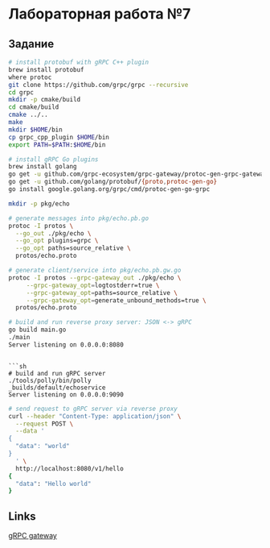 # Лабораторная работа №7

## Задание

```sh
# install protobuf with gRPC C++ plugin
brew install protobuf
where protoc
git clone https://github.com/grpc/grpc --recursive
cd grpc
mkdir -p cmake/build
cd cmake/build
cmake ../..
make
mkdir $HOME/bin
cp grpc_cpp_plugin $HOME/bin
export PATH=$PATH:$HOME/bin
```
```sh
# install gRPC Go plugins
brew install golang
go get -u github.com/grpc-ecosystem/grpc-gateway/protoc-gen-grpc-gateway
go get -u github.com/golang/protobuf/{proto,protoc-gen-go}
go install google.golang.org/grpc/cmd/protoc-gen-go-grpc

mkdir -p pkg/echo
```

```sh
# generate messages into pkg/echo.pb.go
protoc -I protos \
  --go_out ./pkg/echo \
  --go_opt plugins=grpc \
  --go_opt paths=source_relative \
  protos/echo.proto

# generate client/service into pkg/echo.pb.gw.go
protoc -I protos --grpc-gateway_out ./pkg/echo \
     --grpc-gateway_opt=logtostderr=true \
     --grpc-gateway_opt=paths=source_relative \
     --grpc-gateway_opt=generate_unbound_methods=true \
  protos/echo.proto
```

```sh
# build and run reverse proxy server: JSON <-> gRPC
go build main.go
./main
Server listening on 0.0.0.0:8080
```
```

```sh
# build and run gRPC server
./tools/polly/bin/polly
_builds/default/echoservice
Server listening on 0.0.0.0:9090
```

```sh
# send request to gRPC server via reverse proxy
curl --header "Content-Type: application/json" \
  --request POST \
  --data '
{
  "data": "world"
}
  ' \
  http://localhost:8080/v1/hello
{
  "data": "Hello world"
}
```

## Links

[gRPC gateway](https://github.com/grpc-ecosystem/grpc-gateway)
